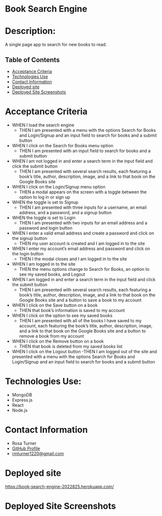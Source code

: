 # Book Search Engine

# Description:
A single page app to search for new books to read.

## Table of Contents
* [Acceptance Criteria](#acceptance-criteria)
* [Technologies Use](#technologies-use)
* [Contact Information](#contact-information)
* [Deployed site](#deployed-site)
* [Deployed Site Screenshots](#deployed-site-screenshots)


# Acceptance Criteria
* WHEN I load the search engine
    - THEN I am presented with a menu with the options Search for Books and Login/Signup and an input field to search for books and a submit button
* WHEN I click on the Search for Books menu option
    - THEN I am presented with an input field to search for books and a submit button
* WHEN I am not logged in and enter a search term in the input field and click the submit button
    - THEN I am presented with several search results, each featuring a book’s title, author, description, image, and a link to that book on the Google Books site
* WHEN I click on the Login/Signup menu option
    - THEN a modal appears on the screen with a toggle between the option to log in or sign up
* WHEN the toggle is set to Signup
    - THEN I am presented with three inputs for a username, an email address, and a password, and a signup button
* WHEN the toggle is set to Login
    - THEN I am presented with two inputs for an email address and a password and login button
* WHEN I enter a valid email address and create a password and click on the signup button
    - THEN my user account is created and I am logged in to the site
* WHEN I enter my account’s email address and password and click on the login button
    - THEN I the modal closes and I am logged in to the site
* WHEN I am logged in to the site
    - THEN the menu options change to Search for Books, an option to see my saved books, and Logout
* WHEN I am logged in and enter a search term in the input field and click the submit button
    - THEN I am presented with several search results, each featuring a book’s title, author, description, image, and a link to that book on the Google Books site and a button to save a book to my account
* WHEN I click on the Save button on a book
    - THEN that book’s information is saved to my account
* WHEN I click on the option to see my saved books
    - THEN I am presented with all of the books I have saved to my account, each featuring the book’s title, author, description, image, and a link to that book on the Google Books site and a button to remove a book from my account
* WHEN I click on the Remove button on a book
    - THEN that book is deleted from my saved books list
* WHEN I click on the Logout button
    -THEN I am logged out of the site and presented with a menu with the options Search for Books and Login/Signup and an input field to search for books and a submit button

# Technologies Use:
* MongoDB
* Express.js
* React
* Node.js

# Contact Information
* Rosa Turner
* [GitHub Profile](https://github.com/rturner1220)
* rmturner1220@gmail.com

# Deployed site
https://book-search-engine-2022825.herokuapp.com/

# Deployed Site Screenshots